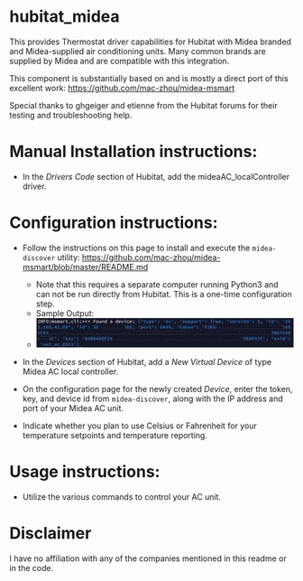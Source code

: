 # hubitat_midea

This provides Thermostat driver capabilities for Hubitat with Midea branded and Midea-supplied air conditioning units.  Many common brands are supplied by Midea and are compatible with this integration.

This component is substantially based on and is mostly a direct port of this excellent work: https://github.com/mac-zhou/midea-msmart

Special thanks to ghgeiger and etienne from the Hubitat forums for their testing and troubleshooting help.

# Manual Installation instructions:
* In the *Drivers Code* section of Hubitat, add the mideaAC_localController driver.

# Configuration instructions:
* Follow the instructions on this page to install and execute the `midea-discover` utility: https://github.com/mac-zhou/midea-msmart/blob/master/README.md
    * Note that this requires a separate computer running Python3 and can not be run directly from Hubitat.  This is a one-time configuration step.
    * Sample Output:
    * ![Alt text](docs/sampleOutput.png?raw=true "midea-discover output")

* In the *Devices* section of Hubitat, add a *New Virtual Device* of type Midea AC local controller.
* On the configuration page for the newly created *Device*, enter the token, key, and device id from `midea-discover`, along with the IP address and port of your Midea AC unit.
* Indicate whether you plan to use Celsius or Fahrenheit for your temperature setpoints and temperature reporting.  


# Usage instructions:

* Utilize the various commands to control your AC unit.

# Disclaimer

I have no affiliation with any of the companies mentioned in this readme or in the code.

